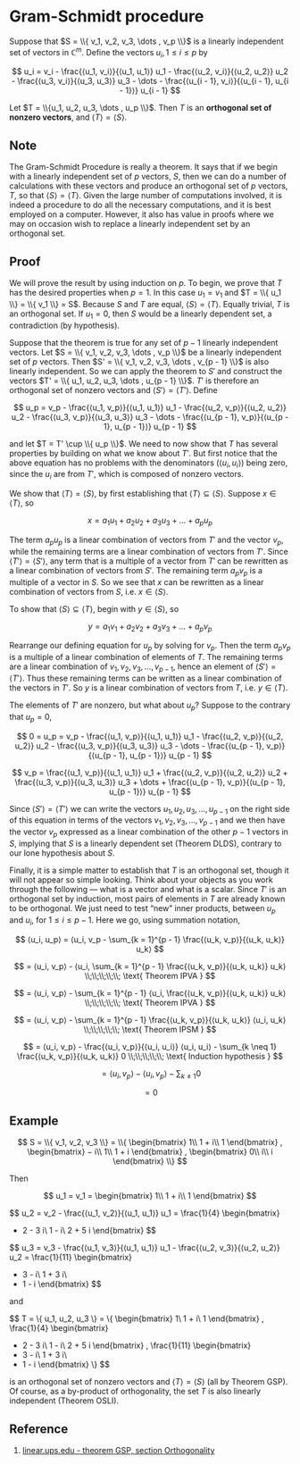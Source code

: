 # Gram-Schmidt procedure

Suppose that $S = \\{ v_1, v_2, v_3, \dots , v_p \\}$ is a linearly independent set of vectors in $\mathbb{C}^{m}$. Define the vectors $u_i, 1 \leq i \leq p$ by

$$
u_i = v_i - \frac{⟨u_1, v_i⟩}{⟨u_1, u_1⟩} u_1 - \frac{⟨u_2, v_i⟩}{⟨u_2, u_2⟩} u_2 - \frac{⟨u_3, v_i⟩}{⟨u_3, u_3⟩} u_3 - \dots - \frac{⟨u_{i - 1}, v_i⟩}{⟨u_{i - 1}, u_{i - 1}⟩} u_{i - 1}
$$

Let $T = \\{u_1, u_2, u_3, \dots , u_p \\}$. Then $T$ is an **orthogonal set of nonzero vectors**, and $⟨T⟩ = ⟨S⟩$.

## Note

The Gram-Schmidt Procedure is really a theorem. It says that if we begin with a linearly independent set of $p$ vectors, $S$, then we can do a number of calculations with these vectors and produce an orthogonal set of $p$ vectors, $T$, so that $⟨S⟩ = ⟨T⟩$. Given the large number of computations involved, it is indeed a procedure to do all the necessary computations, and it is best employed on a computer. However, it also has value in proofs where we may on occasion wish to replace a linearly independent set by an orthogonal set.

## Proof

We will prove the result by using induction on $p$. To begin, we prove that $T$ has the desired properties when $p = 1$. In this case $u_1 = v_1$ and $T = \\{ u_1 \\} = \\{ v_1 \\} = S$. Because $S$ and $T$ are equal, $⟨S⟩ = ⟨T⟩$. Equally trivial, $T$ is an orthogonal set. If $u_1 = 0$, then $S$ would be a linearly dependent set, a contradiction (by hypothesis).

Suppose that the theorem is true for any set of $p - 1$ linearly independent vectors. Let $S = \\{ v_1, v_2, v_3, \dots , v_p \\}$ be a linearly independent set of $p$ vectors. Then $S' = \\{ v_1, v_2, v_3, \dots , v_{p - 1} \\}$ is also linearly independent. So we can apply the theorem to $S'$ and construct the vectors $T' = \\{ u_1, u_2, u_3, \dots , u_{p - 1} \\}$. $T'$ is therefore an orthogonal set of nonzero vectors and $⟨S'⟩ = ⟨T'⟩$. Define

$$
u_p = v_p - \frac{⟨u_1, v_p⟩}{⟨u_1, u_1⟩} u_1 - \frac{⟨u_2, v_p⟩}{⟨u_2, u_2⟩} u_2 - \frac{⟨u_3, v_p⟩}{⟨u_3, u_3⟩} u_3 - \dots - \frac{⟨u_{p - 1}, v_p⟩}{⟨u_{p - 1}, u_{p - 1}⟩} u_{p - 1}
$$

and let $T = T' \cup \\{ u_p \\}$. We need to now show that $T$ has several properties by building on what we know about $T'$. But first notice that the above equation has no problems with the denominators ($⟨u_i, u_i⟩$) being zero, since the $u_i$ are from $T'$, which is composed of nonzero vectors.

We show that $⟨T⟩ = ⟨S⟩$, by first establishing that $⟨T⟩ \subseteq ⟨S⟩$. Suppose $x \in ⟨T⟩$, so

$$
x = a_1 u_1 + a_2 u_2 + a_3 u_3 + \dots + a_p u_p
$$

The term $a_p u_p$ is a linear combination of vectors from $T'$ and the vector $v_p$, while the remaining terms are a linear combination of vectors from $T'$. Since $⟨T'⟩ = ⟨S'⟩$, any term that is a multiple of a vector from $T'$ can be rewritten as a linear combination of vectors from $S'$. The remaining term $a_p v_p$ is a multiple of a vector in $S$. So we see that $x$ can be rewritten as a linear combination of vectors from $S$, i.e. $x \in ⟨S⟩$.

To show that $⟨S⟩ \subseteq ⟨T⟩$, begin with $y \in ⟨S⟩$, so

$$
y = a_1 v_1 + a_2 v_2 + a_3 v_3 + \dots + a_p v_p
$$

Rearrange our defining equation for $u_p$ by solving for $v_p$. Then the term $a_p v_p$ is a multiple of a linear combination of elements of $T$. The remaining terms are a linear combination of $v_1, v_2, v_3, \dots , v_{p - 1}$, hence an element of $⟨S'⟩ = ⟨T'⟩$. Thus these remaining terms can be written as a linear combination of the vectors in $T'$. So $y$ is a linear combination of vectors from $T$, i.e. $y \in ⟨T⟩$.

The elements of $T'$ are nonzero, but what about $u_p$? Suppose to the contrary that $u_p = 0$,

$$
0 = u_p = v_p - \frac{⟨u_1, v_p⟩}{⟨u_1, u_1⟩} u_1 - \frac{⟨u_2, v_p⟩}{⟨u_2, u_2⟩} u_2 - \frac{⟨u_3, v_p⟩}{⟨u_3, u_3⟩} u_3 - \dots - \frac{⟨u_{p - 1}, v_p⟩}{⟨u_{p - 1}, u_{p - 1}⟩} u_{p - 1}
$$

$$
v_p = \frac{⟨u_1, v_p⟩}{⟨u_1, u_1⟩} u_1 + \frac{⟨u_2, v_p⟩}{⟨u_2, u_2⟩} u_2 + \frac{⟨u_3, v_p⟩}{⟨u_3, u_3⟩} u_3 + \dots + \frac{⟨u_{p - 1}, v_p⟩}{⟨u_{p - 1}, u_{p - 1}⟩} u_{p - 1}
$$

Since $⟨S'⟩ = ⟨T'⟩$ we can write the vectors $u_1, u_2, u_3, \dots , u_{p - 1}$ on the right side of this equation in terms of the vectors $v_1, v_2, v_3, \dots , v_{p - 1}$ and we then have the vector $v_p$ expressed as a linear combination of the other $p - 1$ vectors in $S$, implying that $S$ is a linearly dependent set (Theorem DLDS), contrary to our lone hypothesis about $S$.

Finally, it is a simple matter to establish that $T$ is an orthogonal set, though it will not appear so simple looking. Think about your objects as you work through the following — what is a vector and what is a scalar. Since $T'$ is an orthogonal set by induction, most pairs of elements in $T$ are already known to be orthogonal. We just need to test “new” inner products, between $u_p$ and $u_i$, for $1 \leq i \leq p - 1$. Here we go, using summation notation,

$$
⟨u_i, u_p⟩ = ⟨u_i, v_p - \sum_{k = 1}^{p - 1} \frac{⟨u_k, v_p⟩}{⟨u_k, u_k⟩} u_k⟩
$$

$$
= ⟨u_i, v_p⟩ - ⟨u_i, \sum_{k = 1}^{p - 1} \frac{⟨u_k, v_p⟩}{⟨u_k, u_k⟩} u_k⟩
\\;\\;\\;\\;\\;
\text{ Theorem IPVA }
$$

$$
= ⟨u_i, v_p⟩ - \sum_{k = 1}^{p - 1} ⟨u_i, \frac{⟨u_k, v_p⟩}{⟨u_k, u_k⟩} u_k⟩
\\;\\;\\;\\;\\;
\text{ Theorem IPVA }
$$

$$
= ⟨u_i, v_p⟩ - \sum_{k = 1}^{p - 1} \frac{⟨u_k, v_p⟩}{⟨u_k, u_k⟩} ⟨u_i, u_k⟩
\\;\\;\\;\\;\\;
\text{ Theorem IPSM }
$$

$$
= ⟨u_i, v_p⟩ - \frac{⟨u_i, v_p⟩}{⟨u_i, u_i⟩} ⟨u_i, u_i⟩ - \sum_{k \neq 1} \frac{⟨u_k, v_p⟩}{⟨u_k, u_k⟩} 0
\\;\\;\\;\\;\\;
\text{ Induction hypothesis }
$$

$$
= ⟨u_i, v_p⟩ - ⟨u_i, v_p⟩ - \sum_{k \neq 1} 0
$$

$$
= 0
$$

## Example

$$
S = \\{ v_1, v_2, v_3 \\} = \\{
\begin{bmatrix}
1\\
1 + i\\
1
\end{bmatrix}
,
\begin{bmatrix}
− i\\
1\\
1 + i
\end{bmatrix}
,
\begin{bmatrix}
0\\
i\\
i
\end{bmatrix}
\\}
$$

Then

$$
u_1 = v_1 =
\begin{bmatrix}
1\\
1 + i\\
1
\end{bmatrix}
$$

$$
u_2 = v_2 - \frac{⟨u_1, v_2⟩}{⟨u_1, u_1⟩} u_1 = \frac{1}{4} 
\begin{bmatrix}
- 2 - 3 i\\
1 - i\\
2 + 5 i
\end{bmatrix}
$$

$$
u_3 = v_3 - \frac{⟨u_1, v_3⟩}{⟨u_1, u_1⟩} u_1 - \frac{⟨u_2, v_3⟩}{⟨u_2, u_2⟩} u_2 = \frac{1}{11}
\begin{bmatrix}
- 3 - i\\
1 + 3 i\\
- 1 - i
\end{bmatrix}
$$

and

$$
T = \\{ u_1, u_2, u_3 \\} = \\{
\begin{bmatrix}
1\\
1 + i\\
1
\end{bmatrix}
,
\frac{1}{4} 
\begin{bmatrix}
- 2 - 3 i\\
1 - i\\
2 + 5 i
\end{bmatrix}
,
\frac{1}{11}
\begin{bmatrix}
- 3 - i\\
1 + 3 i\\
- 1 - i
\end{bmatrix}
\\}
$$

is an orthogonal set of nonzero vectors and $⟨T⟩ = ⟨S⟩$ (all by Theorem GSP). Of course, as a by-product of orthogonality, the set $T$ is also linearly independent (Theorem OSLI).

## Reference

1. [linear.ups.edu - theorem GSP, section Orthogonality](http://linear.pugetsound.edu/html/section-O.html)